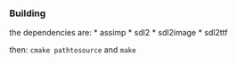 ### Building ###

the dependencies are:
    * assimp
    * sdl2
    * sdl2image
    * sdl2ttf

then: ```cmake pathtosource``` and ```make```
